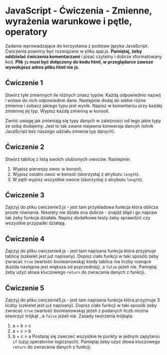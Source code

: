 # JavaScript - Ćwiczenia - Zmienne, wyrażenia warunkowe i pętle, operatory

Zadania wprowadzające do korzystania z podstaw języka JavaScript.
Ćwiczenia powinny być rozwiązane w pliku app.js.
**Pamiętaj, żeby oddzielać ćwiczenia komentarzami** i pisać czytelny i dobrze sformatowany kod.
**Plik ```js``` musi być dołączony do kodu html, w przeglądarce zawsze wywołujesz adres pliku html nie js.**

## Ćwiczenie 1
Stwórz tyle zmiennych ile różnych znasz typów. Każdą odpowiednio nazwij i wstaw do nich odpowiednie dane. Następnie dodaj do siebie różne zmienne i zobacz jakiego typu jest wynik. Napisz w komentarzu przy każdej zmiennej jej typ.
Wypisz każdą zmienną w konsoli.

Zwróć uwagę jak zmieniają się typy danych w zależności od tego jakie typy ze sobą dodajemy. Jest to tak zwane niejawna konwersja dancyh (silnik JavaScript bez naszego udziału zmienia typ danych).

## Ćwiczenie 2
Stwórz tablicę z listą swoich ulubionych owoców. Nastepnie:
  1. Wypisz pierwszy owoc w konsoli,
  2. Wypisz ostatni owoc w konsoli (skorzystaj z atrybutu ```length```).
  3. W pętli wypisz wszystkie owoce (skorzystaj z atrybutu ```length```).

## Ćwiczenie 3
Zajrzyj do pliku cwiczenie3.js - jest tam przykładowa funkcja która oblicza proste równania. Niestety nie działa ona dobrze - znajdź błąd i go napraw tak żeby funkcja działała.
Napisz dodatkowe testy żeby sprawdzić czy wszystkie przypadki działają.


## Ćwiczenie 4
Zajrzyj do pliku cwiczenie4.js - jest tam napisana funkcja która przyjmuje tablicę (szkielet jest już napisany). Dopisz ciało funkcji w taki sposób żeby zwracać ```true``` (wartość booleanowską) kiedy tablica ma liczby rosnące (każda następna jest większa od poprzedniej), a ```false``` jeżeli nie.
Pamiętaj żeby użyć słowa kluczowego ```return``` do zwracania danych z funkcji.

## Ćwiczenie 5
Zajrzyj do pliku cwiczenie5.js - jest tam napisana funkcja która przyjmuje 3 liczby (szkielet jest już napisany). Dopisz ciało funkcji w taki sposób żeby zwracać ```true``` (wartość booleanowską) jeżeli z podanych liczb można stworzyć trójkąt , a ```false``` jeżeli nie.
Zasady tworzenia trójkąta:
  1. a + b > c
  2. a + c > b
  3. b + c > a
Postaraj się zawrzeć wszystkie te punkty w jednym zapytaniu ```if``` (użyj operatorów logicznych).
Pamiętaj żeby użyć słowa kluczowego ```return``` do zwracania danych z funkcji.
